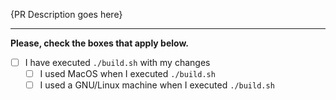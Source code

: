 <!-- markdownlint-disable MD041 -->
<!-- Please make sure you check the following points -->

{PR Description goes here}

------

**Please, check the boxes that apply below.**

- [ ] I have executed `./build.sh` with my changes
  - [ ] I used MacOS when I executed `./build.sh`
  - [ ] I used a GNU/Linux machine when I executed `./build.sh`
